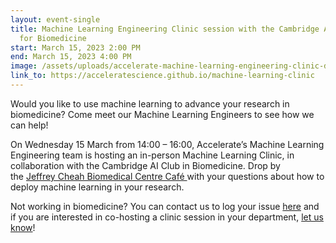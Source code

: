 ```yaml
---
layout: event-single
title: Machine Learning Engineering Clinic session with the Cambridge AI Club
  for Biomedicine
start: March 15, 2023 2:00 PM
end: March 15, 2023 4:00 PM
image: /assets/uploads/accelerate-machine-learning-engineering-clinic-department-session-15-march-2023.png
link_to: https://acceleratescience.github.io/machine-learning-clinic
---
```

Would you like to use machine learning to advance your research in biomedicine? Come meet our Machine Learning Engineers to see how we can help!

On Wednesday 15 March from 14:00 – 16:00, Accelerate’s Machine Learning Engineering team is hosting an in-person Machine Learning Clinic, in collaboration with the Cambridge AI Club in Biomedicine. Drop by the [Jeffrey Cheah Biomedical Centre Café ](https://map.cam.ac.uk/Milner+Therapeutics+Institute#52.177694,0.139895,15)with your questions about how to deploy machine learning in your research.

Not working in biomedicine? You can contact us to log your issue [here](https://forms.office.com/Pages/ResponsePage.aspx?id=RQSlSfq9eUut41R7TzmG6en7pKp09EBBsQtSVzmKwwhUQkVQUkJURjZLRVdBVDJQSThRMks3U1FBSS4u) and if you are interested in co-hosting a clinic session in your department, [let us know](mailto:accelerate-mle@cst.cam.ac.uk?subject=Department%20Clinic%20Session)!